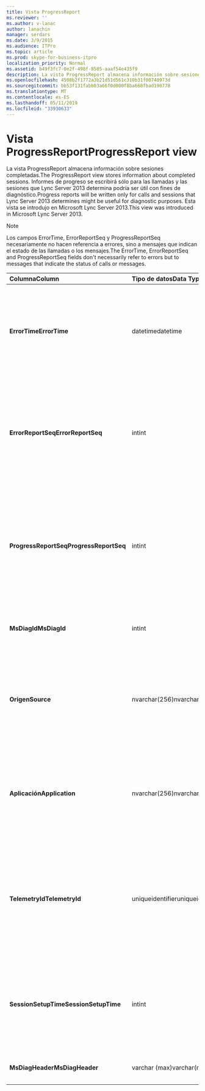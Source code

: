 ```yaml
---
title: Vista ProgressReport
ms.reviewer: ''
ms.author: v-lanac
author: lanachin
manager: serdars
ms.date: 3/9/2015
ms.audience: ITPro
ms.topic: article
ms.prod: skype-for-business-itpro
localization_priority: Normal
ms.assetid: b49f3fc7-0e2f-498f-8505-aaaf54e435f9
description: La vista ProgressReport almacena información sobre sesiones completadas. Informes de progreso se escribirá sólo para las llamadas y las sesiones que Lync Server 2013 determina podría ser útil con fines de diagnóstico. Esta vista se introdujo en Microsoft Lync Server 2013.
ms.openlocfilehash: 4508b2f1772a3b21d51d561c310b31f00740973d
ms.sourcegitcommit: bb53f131fabb03a66f0d000f8ba668fbad190778
ms.translationtype: MT
ms.contentlocale: es-ES
ms.lasthandoff: 05/11/2019
ms.locfileid: "33930633"
---
```

# <a name="progressreport-view"></a><span data-ttu-id="d8da2-105">Vista ProgressReport</span><span class="sxs-lookup"><span data-stu-id="d8da2-105">ProgressReport view</span></span>
 
<span data-ttu-id="d8da2-106">La vista ProgressReport almacena información sobre sesiones completadas.</span><span class="sxs-lookup"><span data-stu-id="d8da2-106">The ProgressReport view stores information about completed sessions.</span></span> <span data-ttu-id="d8da2-107">Informes de progreso se escribirá sólo para las llamadas y las sesiones que Lync Server 2013 determina podría ser útil con fines de diagnóstico.</span><span class="sxs-lookup"><span data-stu-id="d8da2-107">Progress reports will be written only for calls and sessions that Lync Server 2013 determines might be useful for diagnostic purposes.</span></span> <span data-ttu-id="d8da2-108">Esta vista se introdujo en Microsoft Lync Server 2013.</span><span class="sxs-lookup"><span data-stu-id="d8da2-108">This view was introduced in Microsoft Lync Server 2013.</span></span>
  
> [!NOTE]
> <span data-ttu-id="d8da2-109">Los campos ErrorTime, ErrorReportSeq y ProgressReportSeq necesariamente no hacen referencia a errores, sino a mensajes que indican el estado de las llamadas o los mensajes.</span><span class="sxs-lookup"><span data-stu-id="d8da2-109">The ErrorTime, ErrorReportSeq and ProgressReportSeq fields don't necessarily refer to errors but to messages that indicate the status of calls or messages.</span></span> 
  
|<span data-ttu-id="d8da2-110">**Columna**</span><span class="sxs-lookup"><span data-stu-id="d8da2-110">**Column**</span></span>|<span data-ttu-id="d8da2-111">**Tipo de datos**</span><span class="sxs-lookup"><span data-stu-id="d8da2-111">**Data Type**</span></span>|<span data-ttu-id="d8da2-112">**Detalles**</span><span class="sxs-lookup"><span data-stu-id="d8da2-112">**Details**</span></span>|
|:-----|:-----|:-----|
|<span data-ttu-id="d8da2-113">**ErrorTime**</span><span class="sxs-lookup"><span data-stu-id="d8da2-113">**ErrorTime**</span></span> <br/> |<span data-ttu-id="d8da2-114">datetime</span><span class="sxs-lookup"><span data-stu-id="d8da2-114">datetime</span></span>  <br/> |<span data-ttu-id="d8da2-115">Hora de error se ha producido.</span><span class="sxs-lookup"><span data-stu-id="d8da2-115">Time of error occurred.</span></span> <span data-ttu-id="d8da2-116">Se utiliza junto con ErrorReportSeq para identificar de forma única un error.</span><span class="sxs-lookup"><span data-stu-id="d8da2-116">Used in conjunction with ErrorReportSeq to uniquely identify an error.</span></span>  <br/> |
|<span data-ttu-id="d8da2-117">**ErrorReportSeq**</span><span class="sxs-lookup"><span data-stu-id="d8da2-117">**ErrorReportSeq**</span></span> <br/> |<span data-ttu-id="d8da2-118">int</span><span class="sxs-lookup"><span data-stu-id="d8da2-118">int</span></span>  <br/> |<span data-ttu-id="d8da2-119">Número de identificador para identificar el error.</span><span class="sxs-lookup"><span data-stu-id="d8da2-119">ID number to identify the error.</span></span> <span data-ttu-id="d8da2-120">Se utiliza junto con ErrorTime para identificar de forma única un error.</span><span class="sxs-lookup"><span data-stu-id="d8da2-120">Used in conjunction with ErrorTime to uniquely identify an error.</span></span>  <br/> |
|<span data-ttu-id="d8da2-121">**ProgressReportSeq**</span><span class="sxs-lookup"><span data-stu-id="d8da2-121">**ProgressReportSeq**</span></span> <br/> |<span data-ttu-id="d8da2-122">int</span><span class="sxs-lookup"><span data-stu-id="d8da2-122">int</span></span>  <br/> |<span data-ttu-id="d8da2-123">Identificador para identificar el informe de progreso.</span><span class="sxs-lookup"><span data-stu-id="d8da2-123">ID to identify the progress report.</span></span> <span data-ttu-id="d8da2-124">Se usa para distinguir los informes de progreso de la misma informe de errores.</span><span class="sxs-lookup"><span data-stu-id="d8da2-124">Used to distinguish progress reports of the same error report.</span></span>  <br/> |
|<span data-ttu-id="d8da2-125">**MsDiagId**</span><span class="sxs-lookup"><span data-stu-id="d8da2-125">**MsDiagId**</span></span> <br/> |<span data-ttu-id="d8da2-126">int</span><span class="sxs-lookup"><span data-stu-id="d8da2-126">int</span></span>  <br/> |<span data-ttu-id="d8da2-127">Identificador de diagnóstico para el informe de errores.</span><span class="sxs-lookup"><span data-stu-id="d8da2-127">Diagnostic ID for the error report.</span></span>  <br/> |
|<span data-ttu-id="d8da2-128">**Origen**</span><span class="sxs-lookup"><span data-stu-id="d8da2-128">**Source**</span></span> <br/> |<span data-ttu-id="d8da2-129">nvarchar(256)</span><span class="sxs-lookup"><span data-stu-id="d8da2-129">nvarchar(256)</span></span>  <br/> |<span data-ttu-id="d8da2-130">Nombre del servidor que originó el error (si el informe se envió desde un componente de servidor).</span><span class="sxs-lookup"><span data-stu-id="d8da2-130">Name of server that originated the error (if report was sent from a server component).</span></span>  <br/> |
|<span data-ttu-id="d8da2-131">**Aplicación**</span><span class="sxs-lookup"><span data-stu-id="d8da2-131">**Application**</span></span> <br/> |<span data-ttu-id="d8da2-132">nvarchar(256)</span><span class="sxs-lookup"><span data-stu-id="d8da2-132">nvarchar(256)</span></span>  <br/> |<span data-ttu-id="d8da2-133">Nombre de aplicación que originó el error (si el informe se envió desde un componente de servidor).</span><span class="sxs-lookup"><span data-stu-id="d8da2-133">Name of application that originated the error (if report was sent from a server component).</span></span>  <br/> |
|<span data-ttu-id="d8da2-134">**TelemetryId**</span><span class="sxs-lookup"><span data-stu-id="d8da2-134">**TelemetryId**</span></span> <br/> |<span data-ttu-id="d8da2-135">uniqueidentifier</span><span class="sxs-lookup"><span data-stu-id="d8da2-135">uniqueidentifier</span></span>  <br/> |<span data-ttu-id="d8da2-136">Identificador único que correlaciona la información de hora para los diferentes componentes que participan en una conferencia.</span><span class="sxs-lookup"><span data-stu-id="d8da2-136">Unique identifier correlating join time information for the different components involved in a conference.</span></span>  <br/> |
|<span data-ttu-id="d8da2-137">**SessionSetupTime**</span><span class="sxs-lookup"><span data-stu-id="d8da2-137">**SessionSetupTime**</span></span> <br/> |<span data-ttu-id="d8da2-138">int</span><span class="sxs-lookup"><span data-stu-id="d8da2-138">int</span></span>  <br/> |<span data-ttu-id="d8da2-139">Tiempo (en milisegundos) necesario para que un componente específico para unirse a una conferencia.</span><span class="sxs-lookup"><span data-stu-id="d8da2-139">Time (in milliseconds) required for a specific component to join a conference.</span></span>  <br/> |
|<span data-ttu-id="d8da2-140">**MsDiagHeader**</span><span class="sxs-lookup"><span data-stu-id="d8da2-140">**MsDiagHeader**</span></span> <br/> |<span data-ttu-id="d8da2-141">varchar (max)</span><span class="sxs-lookup"><span data-stu-id="d8da2-141">varchar(max)</span></span>  <br/> |<span data-ttu-id="d8da2-142">Información adicional del error.</span><span class="sxs-lookup"><span data-stu-id="d8da2-142">Additional error information.</span></span>  <br/> |
   

